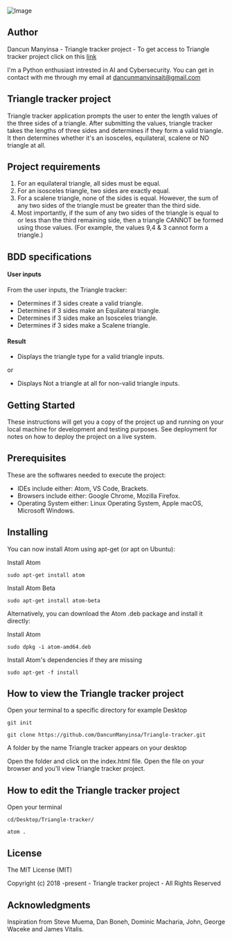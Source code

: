 ![Image](https://github.com/DancunManyinsa/Triangle-tracker/blob/master/images/screen.png)

## Author
Dancun Manyinsa - Triangle tracker project - To get access to Triangle tracker project click on this [link](https://dancunmanyinsa.github.io/Triangle-tracker/)

I'm a Python enthusiast intrested in AI and Cybersecurity. You can get in contact with me through my email at dancunmanyinsait@gmail.com

## Triangle tracker project
Triangle tracker application prompts the user to enter the length values of the three sides of a triangle.
After submitting the values, triangle tracker takes the lengths of three sides and determines if they form a valid triangle. It then determines whether it's an isosceles, equilateral, scalene or NO triangle at all.

##  Project requirements
1. For an equilateral triangle, all sides must be equal.
2. For an isosceles triangle, two sides are exactly equal.
3. For a scalene triangle, none of the sides is equal. However, the sum of any two sides of the triangle must be greater than the third side.
4. Most importantly, if the sum of any two sides of the triangle is equal to or less than the third remaining side, then a triangle CANNOT be formed using those values. (For example, the values 9,4 & 3 cannot form a triangle.)

## BDD specifications
#### User inputs
From the user inputs, the Triangle tracker:
* Determines if 3 sides create a valid triangle.
* Determines if 3 sides make an Equilateral triangle.
* Determines if 3 sides make an Isosceles triangle. 
* Determines if 3 sides make a Scalene triangle. 
#### Result
* Displays the triangle type for a valid triangle inputs.

or

* Displays Not a triangle at all for non-valid triangle inputs.

## Getting Started

These instructions will get you a copy of the project up and running on your local machine for development and testing purposes. See deployment for notes on how to deploy the project on a live system.

## Prerequisites

These are the softwares needed to execute the project: 

* IDEs include either: Atom, VS Code, Brackets.
* Browsers include either: Google Chrome, Mozilla Firefox.
* Operating System either: Linux Operating System, Apple macOS, Microsoft Windows.

## Installing

You can now install Atom using apt-get (or apt on Ubuntu):

Install Atom

```sudo apt-get install atom```

Install Atom Beta

```sudo apt-get install atom-beta```

Alternatively, you can download the Atom .deb package and install it directly:

Install Atom

```sudo dpkg -i atom-amd64.deb```

Install Atom's dependencies if they are missing

```sudo apt-get -f install```

## How to view the Triangle tracker project

Open your terminal to a specific directory for example Desktop

```git init```

```git clone https://github.com/DancunManyinsa/Triangle-tracker.git```

A folder by the name Triangle tracker appears on your desktop

Open the folder and click on the index.html file. Open the file on your browser and you'll view Triangle tracker project.

## How to edit the Triangle tracker project

Open your terminal

```cd/Desktop/Triangle-tracker/```

```atom .```

## License

The MIT License (MIT)

Copyright (c) 2018 -present - Triangle tracker project - All Rights Reserved

## Acknowledgments

Inspiration from Steve Muema, Dan Boneh, Dominic Macharia, John, George Waceke and James Vitalis.
